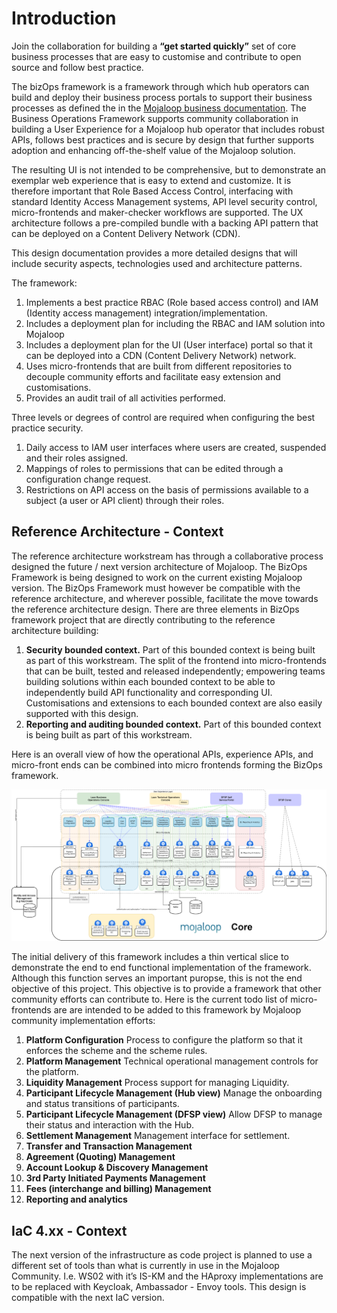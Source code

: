 # Introduction

Join the collaboration for building a **“get started quickly”** set of core business processes that are easy to customise and contribute to open source and follow best practice. 

The bizOps framework is a framework through which hub operators can build and deploy their business process portals to support their business processes as defined the in the [Mojaloop business documentation](https://docs.mojaloop.io/mojaloop-business-docs/). The Business Operations Framework supports community collaboration in building a User Experience for a Mojaloop hub operator that includes robust APIs, follows best practices and is secure by design that further supports adoption and enhancing off-the-shelf value of the Mojaloop solution.

The resulting UI is not intended to be comprehensive, but to demonstrate an exemplar web experience that is easy to extend and customize. It is therefore important that Role Based Access Control, interfacing with standard Identity Access Management systems, API level security control, micro-frontends and maker-checker workflows are supported. The UX architecture follows a pre-compiled bundle with a backing API pattern that can be deployed on a Content Delivery Network (CDN). 

This design documentation provides a more detailed designs that will include security aspects, technologies used and architecture patterns.

The framework:
1. Implements a best practice RBAC (Role based access control) and IAM (Identity access management) integration/implementation.
2. Includes a deployment plan for including the RBAC and IAM solution into Mojaloop
3. Includes a deployment plan for the UI (User interface) portal so that it can be deployed into a CDN (Content Delivery Network) network.
4. Uses micro-frontends that are built from different repositories to decouple community efforts and facilitate easy extension and customisations.
5. Provides an audit trail of all activities performed.

Three levels or degrees of control are required when configuring the best practice security.
1. Daily access to IAM user interfaces where users are created, suspended and their roles assigned.
2. Mappings of roles to permissions that can be edited through a configuration change request.
3. Restrictions on API access on the basis of permissions available to a subject (a user or API client) through their roles.

## Reference Architecture - Context
The reference architecture workstream has through a collaborative process designed the future / next version architecture of Mojaloop. The BizOps Framework is being designed to work on the current existing Mojaloop version. The BizOps Framework must however be compatible with the reference architecture, and wherever possible, facilitate the move towards the reference architecture design.
There are three elements in BizOps framework project that are directly contributing to the reference architecture building:
1. **Security bounded context.**
Part of this bounded context is being built as part of this workstream.
The split of the frontend into micro-frontends that can be built, tested and released independently; empowering teams building solutions within each bounded context to be able to independently build API functionality and corresponding UI. Customisations and extensions to each bounded context are also easily supported with this design.
2. **Reporting and auditing bounded context.**
Part of this bounded context is being built as part of this workstream.

Here is an overall view of how the operational APIs, experience APIs, and micro-front ends can be combined into micro frontends forming the BizOps framework.

![Architecture Overview Diagram compatible with the Reference Architecture ](/BizOps-Framework-BizOps-Framework.png) 

The initial delivery of this framework includes a thin vertical slice to demonstrate the end to end functional implementation of the framework. Although this function serves an important puropse, this is not the end objective of this project. This objective is to provide a framework that other community efforts can contribute to. Here is the current todo list of micro-frontends are are intended to be added to this framework by Mojaloop community implementation efforts:
1. **Platform Configuration**
Process to configure the platform so that it enforces the scheme and the scheme rules.
1. **Platform Management**
Technical operational management controls for the platform.
1. **Liquidity Management**
Process support for managing Liquidity.
1. **Participant Lifecycle Management (Hub view)** 
Manage the onboarding and status transitions of participants.
1. **Participant Lifecycle Management (DFSP view)** 
Allow DFSP to manage their status and interaction with the Hub.
1. **Settlement Management**
Management interface for settlement.
1. **Transfer and Transaction Management**
1. **Agreement (Quoting) Management**
1. **Account Lookup & Discovery Management**
1. **3rd Party Initiated Payments Management**
1. **Fees (interchange and billing) Management**
1. **Reporting and analytics**

## IaC 4.xx - Context
The next version of the infrastructure as code project is planned to use a different set of tools than what is currently in use in the Mojaloop Community.
I.e. WS02 with it’s IS-KM and the HAproxy implementations are to be replaced with Keycloak, Ambassador - Envoy tools. This design is compatible with the next IaC version.
